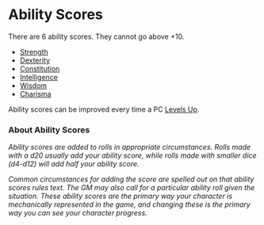 # Ability Scores

There are 6 ability scores. They cannot go above +10.

- [Strength](Strength.md)
- [Dexterity](Dexterity.md)
- [Constitution](Constitution.md)
- [Intelligence](Intelligence.md)
- [Wisdom](Wisdom.md)
- [Charisma](Charisma.md)

Ability scores can be improved every time a PC [Levels Up](../Derived%20Statistics/Level.md#Level%20Up).

### About Ability Scores
*Ability scores are added to rolls in appropriate circumstances. Rolls made with a d20 usually add your ability score, while rolls made with smaller dice (d4-d12) will add half your ability score.*

*Common circumstances for adding the score are spelled out on that ability scores rules text. The GM may also call for a particular ability roll given the situation. These ability scores are the primary way your character is mechanically represented in the game, and changing these is the primary way you can see your character progress.*